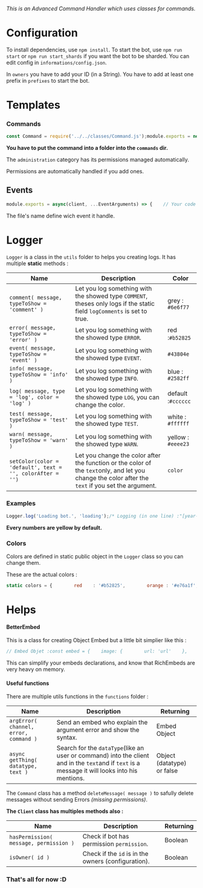 ###### This is an Advanced Command Handler which uses classes for commands.

# Configuration

To install dependencies, use `npm install`.
To start the bot, use `npm run start` or `npm run start_shards` if you want the bot to be sharded.
You can edit config in `informations/config.json`.

In `owners` you have to add your ID (in a String). 
You have to add at least one prefix in `prefixes` to start the bot.

# Templates

### Commands

```js
const Command = require('../../classes/Command.js');module.exports = new Command({    name: '',    description: '',    // Theses are optionnal :    aliases: [],    guildOnly: false,    ownerOnly: false,    userPermissions: [],    clientPermissions: [],    category: ''}, async(client, message, args) => {    // Your code goes here.});
```

**You have to put the command into a folder into the `commands` dir.**

The `administration` category has its permissions managed automatically.

Permissions are automatically handled if you add ones.

## Events

```js
module.exports = async(client, ...EventArguments) => {    // Your code goes here.};
```

The file's name define wich event it handle.

# Logger

`Logger` is a class in the `utils` folder to helps you creating logs.
It has multiple **static** methods :

| Name | Description | Color |
| --- | --- | --- |
| `comment( message, typeToShow = 'comment' )` | Let you log something with the showed type `COMMENT`, theses only logs if the static field `logComments` is set to true. | grey : `#6e6f77` |
| `error( message, typeToShow = 'error' )` | Let you log something with the showed type `ERROR`. | red :`#b52825` |
| `event( message, typeToShow = 'event' )` | Let you log something with the showed type `EVENT`. | `#43804e` |
| `info( message, typeToShow = 'info' )` | Let you log something with the showed type `INFO`. | blue : `#2582ff` |
| `log( message, type = 'log', color = 'log' )` | Let you log something with the showed type `LOG`, you can change the color. | default :`#cccccc` |
| `test( message, typeToShow = 'test' )` | Let you log something with the showed type `TEST`. | white : `#ffffff` |
| `warn( message, typeToShow = 'warn' )` | Let you log something with the showed type `WARN`. | yellow : `#eeee23` |
| `setColor(color = 'default', text = '', colorAfter = '')` | Let you change the color after the function or the color of the `text`only, and let you change the color after the `text` if you set the argument. | `color` |

### Examples

```js
Logger.log('Loading bot.', 'loading');/* Logging (in one line) :"[year-month-day hour:minute:second]" : #847270"[LOADING] Loading bot." : #cccccc*/Logger.error(`${setColor('orange', 'Command')} is not allowed.`, );/* Logging (in one line) :"[year-month-day hour:minute:second]" : #847270"[ERROR] " : #b52825"Command" : #e76a1f" is not allowed." : #b52825*/
```

**Every numbers are yellow by default.**

### Colors

Colors are defined in static public object in the `Logger` class so you can change them.

These are the actual colors :

```js
static colors = {        red    : '#b52825',        orange : '#e76a1f',        gold   : '#deae17',        yellow : '#eeee23',        green  : '#3ecc2d',        teal   : '#11cc93',        blue   : '#2582ff',        indigo : '#524cd9',        violet : '#7d31cc',        magenta: '#b154cf',        pink   : '#d070a0',        brown  : '#502f1e',        black  : '#000000',        grey   : '#6e6f77',        white  : '#ffffff',        default: '#cccccc'    }
```

# Helps

#### BetterEmbed

This is a class for creating Object Embed but a little bit simplier like this :

```js
// Embed Objet :const embed = {    image: {        url: 'url'    },    fields: [{        name: 'name',        value: 'value'    }],    author: {        name: 'name',        icon_url: 'icon_url'    }}// BetterEmbedconst embed = new BetterEmbed({    image: 'url',    author: 'name',    author_icon : 'icon_url'});embed.fields.push({    name: 'name',    value: 'value'});
```

This can simplify your embeds declarations, and know that RichEmbeds are very heavy on memory.

#### Useful functions

There are multiple utils functions in the `functions` folder :

| Name | Description | Returning |
| --- | --- | --- |
| `argError( channel, error, command )` | Send an embed who explain the argument error and show the syntax. | Embed Object |
| `async getThing( datatype, text )` | Search for the `dataType`(like an user or command) into the client and in the `text`and if `text` is a message it will looks into his mentions. | Object (datatype) or false |

The `Command` class has a method `deleteMessage( message )` to safully delete messages without sending Errors *(missing permissions)*.

**The `Client` class has multiples methods also :**

| Name | Description | Returning |
| --- | --- | --- |
| `hasPermission( message, permission )` | Check if bot has permission `permission`. | Boolean |
| `isOwner( id )` | Check if the `id` is in the owners (configuration). | Boolean |

### That's all for now :D
